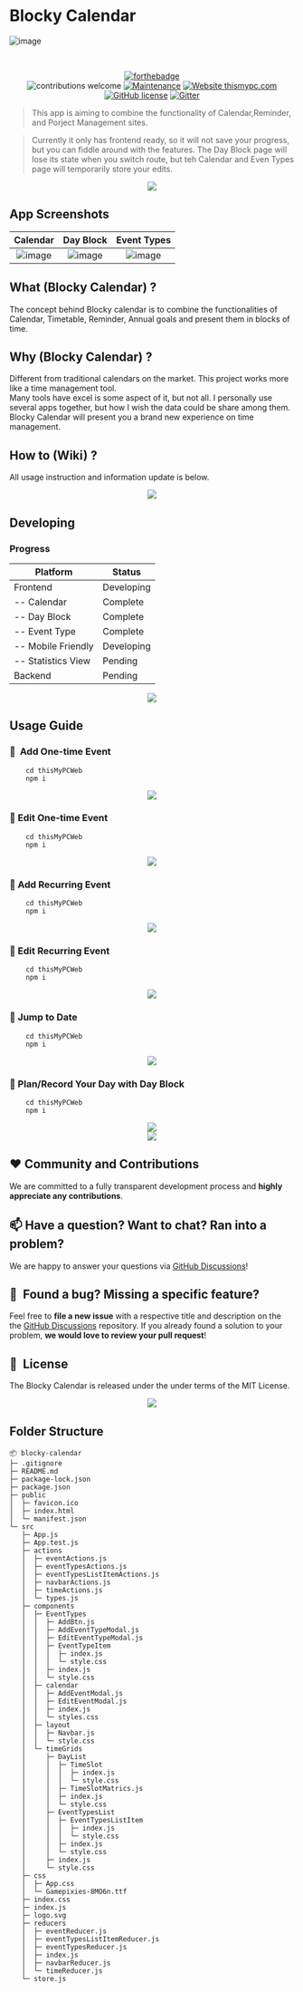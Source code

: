 # Blocky Calendar

![image](https://user-images.githubusercontent.com/34975856/136696789-df826547-ffce-41d2-9e82-f7015c7805ab.png)

<br />

<div align="center">

[![forthebadge](https://forthebadge.com/images/badges/made-with-javascript.svg)](http://thismypc.com/)
<br />
![contributions welcome](https://img.shields.io/badge/contributions-welcome-brightgreen.svg?style=flat) [![Maintenance](https://img.shields.io/badge/Maintained%3F-yes-green.svg)](https://github.com/supunlakmal/thismypc/graphs/commit-activity) [![Website thismypc.com](https://img.shields.io/website-up-down-green-red/http/shields.io.svg)](http://thismypc.com/) [![GitHub license](https://img.shields.io/badge/license-MIT-blue.svg?style=flat-square)](https://github.com/supunlakmal/thismypc/blob/master/LICENSE)
[![Gitter](https://badges.gitter.im/gitterHQ/gitter.svg)](https://gitter.im/Thismypc/community)

</div>

> This app is aiming to combine the functionality of Calendar,Reminder, and Porject Management sites.

> Currently it only has frontend ready, so it will not save your progress, but you can fiddle around with the features. The Day Block page will lose its state when you switch route, but teh Calendar and Even Types page will temporarily store your edits.

<div align="center"><img src="https://user-images.githubusercontent.com/34975856/136709676-4b542d78-47d0-4930-aa8d-61840963a223.gif" /></div>

## App Screenshots

|                                                                                    Calendar                                                                                     |                                                                                   Day Block                                                                                   |                                                                                Event Types                                                                                |
| :--------------------------------------------------------------------------------------------------------------------------------------------------------------------------------------: | :----------------------------------------------------------------------------------------------------------------------------------------------------------------------------------: | :----------------------------------------------------------------------------------------------------------------------------------------------------------------------------------------: |
| ![image](https://user-images.githubusercontent.com/34975856/136697183-23009d01-5112-4380-a370-cf7e7777b794.png) | ![image](https://user-images.githubusercontent.com/34975856/136697168-aa2d2d24-ec57-4eea-9ac3-66e49ae41ce1.png) | ![image](https://user-images.githubusercontent.com/34975856/136697200-35802998-f067-4638-bdcc-2ee996e13de0.png) |

## What (Blocky Calendar) ?

The concept behind Blocky calendar is to combine the functionalities of Calendar, Timetable, Reminder, Annual goals and present them in blocks of time.

## Why (Blocky Calendar) ?

Different from traditional calendars on the market. This project works more like a time management tool. <br />
Many tools have excel is some aspect of it, but not all. I personally use several apps together, but how I wish the data could be share among them. <br />
Blocky Calendar will present you a brand new experience on time management. <br />

## How to (Wiki) ?

All usage instruction and information update is below.

<div align="center"><img src="https://user-images.githubusercontent.com/34975856/136698255-9a66fe43-5e16-4a31-baf5-3050c5947bdc.png" /></div>

## Developing

### Progress

| Platform          | Status     |
| ----------------- | ---------- |
| Frontend | Developing |
|   -- Calendar | Complete |
|   -- Day Block | Complete |
|   -- Event Type | Complete |
|   -- Mobile Friendly | Developing |
|   -- Statistics View | Pending |
| Backend             | Pending    |

<div align="center"><img src="https://user-images.githubusercontent.com/34975856/136698255-9a66fe43-5e16-4a31-baf5-3050c5947bdc.png" /></div>


## Usage Guide

### 🔸&nbsp; Add One-time Event

```shell
    cd thisMyPCWeb
    npm i
```

<div align="center"><img src="https://user-images.githubusercontent.com/34975856/136709117-4b8ce600-9ac9-4b2a-b931-ba6e69bfded6.gif" /></div>


### 🔸 Edit One-time Event

```shell
    cd thisMyPCWeb
    npm i
```

<div align="center"><img src="https://user-images.githubusercontent.com/34975856/136708793-e636e979-b1c3-4a63-8048-93d89791ccb6.gif" /></div>

### 🔸 Add Recurring Event

```shell
    cd thisMyPCWeb
    npm i
```

<div align="center"><img src="https://user-images.githubusercontent.com/34975856/136708796-f9d27d67-5f61-4398-926f-fe64b00db44c.gif" /></div>


### 🔸 Edit Recurring Event

```shell
    cd thisMyPCWeb
    npm i
```

<div align="center"><img src="https://user-images.githubusercontent.com/34975856/136708801-56af2ab4-fd7d-4dbc-982f-bada56d74b53.gif" /></div>


### 🔸 Jump to Date

```shell
    cd thisMyPCWeb
    npm i
```
<div align="center"><img src="https://user-images.githubusercontent.com/34975856/136708820-dcabf893-f4af-46d4-97db-c469ebd210e2.gif" /></div>


### 🔸 Plan/Record Your Day with Day Block 

```shell
    cd thisMyPCWeb
    npm i
```
<div align="center"><img src="https://user-images.githubusercontent.com/34975856/136708889-cec3d2ed-a354-4bf1-a31b-97da0a0c82e2.gif" /></div>


<div align="center"><img src="https://user-images.githubusercontent.com/34975856/136698255-9a66fe43-5e16-4a31-baf5-3050c5947bdc.png" /></div>

## ❤️ Community and Contributions

We are committed to a fully transparent development process and **highly appreciate any contributions**.


## 📫 Have a question? Want to chat? Ran into a problem?

We are happy to answer your questions via [GitHub Discussions](https://github.com/PandaPandaPanda/blocky-calendar/issues)! 


## 🤝&nbsp; Found a bug? Missing a specific feature?

Feel free to **file a new issue** with a respective title and description on the the [GitHub Discussions](https://github.com/PandaPandaPanda/blocky-calendar/issues) repository. If you already found a solution to your problem, **we would love to review your pull request**!


## 📘&nbsp; License

The Blocky Calendar is released under the under terms of the MIT License.

<div align="center"><img src="https://user-images.githubusercontent.com/34975856/136698255-9a66fe43-5e16-4a31-baf5-3050c5947bdc.png" /></div>


## Folder Structure
```
📦 blocky-calendar
├─ .gitignore
├─ README.md
├─ package-lock.json
├─ package.json
├─ public
│  ├─ favicon.ico
│  ├─ index.html
│  └─ manifest.json
└─ src
   ├─ App.js
   ├─ App.test.js
   ├─ actions
   │  ├─ eventActions.js
   │  ├─ eventTypesActions.js
   │  ├─ eventTypesListItemActions.js
   │  ├─ navbarActions.js
   │  ├─ timeActions.js
   │  └─ types.js
   ├─ components
   │  ├─ EventTypes
   │  │  ├─ AddBtn.js
   │  │  ├─ AddEventTypeModal.js
   │  │  ├─ EditEventTypeModal.js
   │  │  ├─ EventTypeItem
   │  │  │  ├─ index.js
   │  │  │  └─ style.css
   │  │  ├─ index.js
   │  │  └─ style.css
   │  ├─ calendar
   │  │  ├─ AddEventModal.js
   │  │  ├─ EditEventModal.js
   │  │  ├─ index.js
   │  │  └─ styles.css
   │  ├─ layout
   │  │  ├─ Navbar.js
   │  │  └─ style.css
   │  └─ timeGrids
   │     ├─ DayList
   │     │  ├─ TimeSlot
   │     │  │  ├─ index.js
   │     │  │  └─ style.css
   │     │  ├─ TimeSlotMatrics.js
   │     │  ├─ index.js
   │     │  └─ style.css
   │     ├─ EventTypesList
   │     │  ├─ EventTypesListItem
   │     │  │  ├─ index.js
   │     │  │  └─ style.css
   │     │  ├─ index.js
   │     │  └─ style.css
   │     ├─ index.js
   │     └─ style.css
   ├─ css
   │  ├─ App.css
   │  └─ Gamepixies-8MO6n.ttf
   ├─ index.css
   ├─ index.js
   ├─ logo.svg
   ├─ reducers
   │  ├─ eventReducer.js
   │  ├─ eventTypesListItemReducer.js
   │  ├─ eventTypesReducer.js
   │  ├─ index.js
   │  ├─ navbarReducer.js
   │  └─ timeReducer.js
   └─ store.js
```
